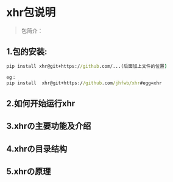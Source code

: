 # xhr包说明
> 包简介：

## 1.包的安装:
```cmd
pip install xhr@git+https://github.com/...(后面加上文件的位置)

eg：
pip install  xhr@git+https://github.com/jhfwb/xhr#egg=xhr
``` 

## 2.如何开始运行xhr

## 3.xhrの主要功能及介绍

## 4.xhrの目录结构

## 5.xhrの原理
